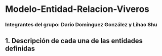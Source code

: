 # Modelo-Entidad-Relacion-Viveros
### Integrantes del grupo: Darío Domínguez González y Lihao Shu

## 1. Descripción de cada una de las entidades definidas
